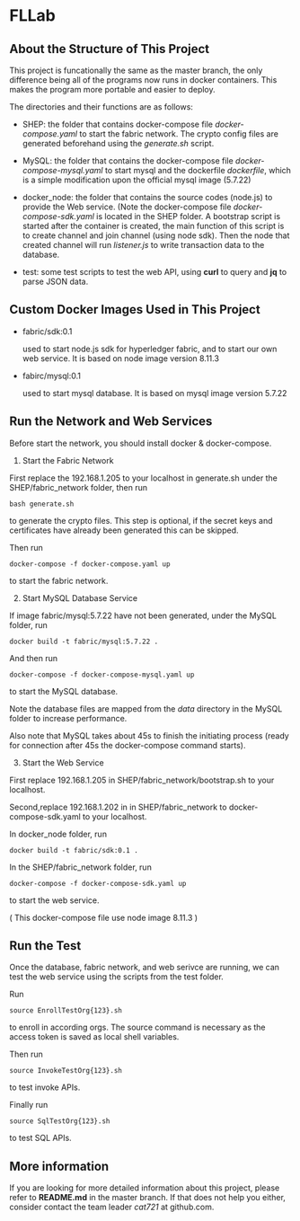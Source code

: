 # FLLab

## About the Structure of This Project

This project is funcationally the same as the master branch, the only difference being all of the programs
now runs in docker containers. This makes the program more portable and easier to deploy.

The directories and their functions are as follows:

  - SHEP: the folder that contains docker-compose file *docker-compose.yaml* to start the fabric network. The crypto
    config files are generated beforehand using the *generate.sh* script.

  - MySQL: the folder that contains the docker-compose file *docker-compose-mysql.yaml* to start mysql and
    the dockerfile *dockerfile*, which is a simple modification upon the official mysql image (5.7.22)

  - docker_node: the folder that contains the source codes (node.js) to provide the Web service. (Note the
    docker-compose file *docker-compose-sdk.yaml* is located in the SHEP folder. A bootstrap script is started
    after the container is created, the main function of this script is to create channel and join channel 
    (using node sdk). Then the node that created channel will run *listener.js* to write transaction data to the
    database.

  - test: some test scripts to test the web API, using **curl** to query and **jq** to parse JSON data.
  

## Custom Docker Images Used in This Project

  - fabric/sdk:0.1 

    used to start node.js sdk for hyperledger fabric, and to start our own web service. It is based on node image
    version 8.11.3

  - fabirc/mysql:0.1

    used to start mysql database. It is based on mysql image version 5.7.22
   
## Run the Network and Web Services

Before start the network, you should install docker & docker-compose.

1. Start the Fabric Network

First replace the 192.168.1.205 to your localhost in generate.sh
under the SHEP/fabric_network folder, then run

```
bash generate.sh
```
to generate the crypto files. This step is optional, if the secret keys and certificates have already been generated
this can be skipped.

Then run
```
docker-compose -f docker-compose.yaml up
```
to start the fabric network.

2. Start MySQL Database Service

If image fabric/mysql:5.7.22 have not been generated, under the MySQL folder,
run
```
docker build -t fabric/mysql:5.7.22 .
```
And then run
```
docker-compose -f docker-compose-mysql.yaml up
```
to start the MySQL database.

Note the database files are mapped from the *data* directory in the MySQL folder to increase performance.

Also note that MySQL takes about 45s to finish the initiating process (ready for connection after 45s the 
docker-compose command starts).

3. Start the Web Service

First replace 192.168.1.205 in SHEP/fabric_network/bootstrap.sh to your localhost.

Second,replace 192.168.1.202 in in SHEP/fabric_network to docker-compose-sdk.yaml to your localhost.
 
In docker_node folder, run
```
docker build -t fabric/sdk:0.1 .
```

In the SHEP/fabric_network folder, run
```
docker-compose -f docker-compose-sdk.yaml up
```
to start the web service.

( This docker-compose file use node image 8.11.3 )

## Run the Test

Once the database, fabric network, and web serivce are running, we can test the web service using the
scripts from the test folder.

Run
```
source EnrollTestOrg{123}.sh
```
to enroll in according orgs. The source command is necessary as the access token is saved as
local shell variables.

Then run
```
source InvokeTestOrg{123}.sh
```
to test invoke APIs.

Finally run
```
source SqlTestOrg{123}.sh
```
to test SQL APIs.

## More information

If you are looking for more detailed information about this project, please refer to **README.md** in
the master branch. If that does not help you either, consider contact the team leader *cat721* at github.com.
